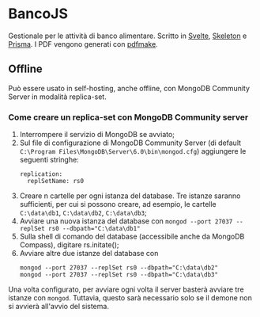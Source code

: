 # BancoJS

Gestionale per le attività di banco alimentare. Scritto in [Svelte](https://github.com/sveltejs/kit), [Skeleton](https://github.com/skeletonlabs/skeleton) e [Prisma](https://github.com/prisma/prisma). I PDF vengono generati con [pdfmake](https://github.com/bpampuch/pdfmake).

## Offline
Può essere usato in self-hosting, anche offline, con MongoDB Community Server in modalità replica-set.

### Come creare un replica-set con MongoDB Community server

1. Interrompere il servizio di MongoDB se avviato;
2. Sul file di configurazione di MongoDB Community Server (di default `C:\Program Files\MongoDB\Server\6.0\bin\mongod.cfg`) aggiungere le seguenti stringhe:
   ```
   replication:
     replSetName: rs0
   ```
4. Creare n cartelle per ogni istanza del database. Tre istanze saranno sufficienti, per cui si possono creare, ad esempio, le cartelle `C:\data\db1`, `C:\data\db2`, `C:\data\db3`;
5. Avviare una nuova istanza del database con `mongod --port 27037 --replSet rs0 --dbpath="C:\data\db1"`
6. Sulla shell di comando del database (accessibile anche da MongoDB Compass), digitare rs.initate();
7. Avviare altre due istanze del database con
   ```
   mongod --port 27037 --replSet rs0 --dbpath="C:\data\db2"
   mongod --port 27037 --replSet rs0 --dbpath="C:\data\db3"
   ```

Una volta configurato, per avviare ogni volta il server basterà avviare tre istanze con `mongod`. Tuttavia, questo sarà necessario solo se il demone non si avvierà all'avvio del sistema.
